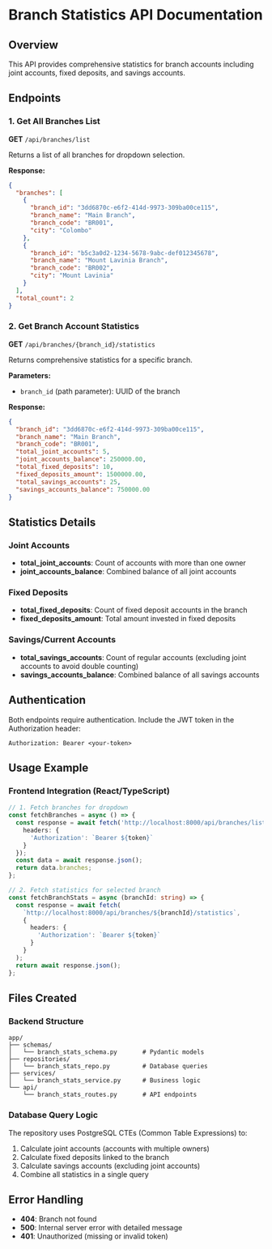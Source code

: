 # Branch Statistics API Documentation

## Overview
This API provides comprehensive statistics for branch accounts including joint accounts, fixed deposits, and savings accounts.

## Endpoints

### 1. Get All Branches List
**GET** `/api/branches/list`

Returns a list of all branches for dropdown selection.

**Response:**
```json
{
  "branches": [
    {
      "branch_id": "3dd6870c-e6f2-414d-9973-309ba00ce115",
      "branch_name": "Main Branch",
      "branch_code": "BR001",
      "city": "Colombo"
    },
    {
      "branch_id": "b5c3a0d2-1234-5678-9abc-def012345678",
      "branch_name": "Mount Lavinia Branch",
      "branch_code": "BR002",
      "city": "Mount Lavinia"
    }
  ],
  "total_count": 2
}
```

### 2. Get Branch Account Statistics
**GET** `/api/branches/{branch_id}/statistics`

Returns comprehensive statistics for a specific branch.

**Parameters:**
- `branch_id` (path parameter): UUID of the branch

**Response:**
```json
{
  "branch_id": "3dd6870c-e6f2-414d-9973-309ba00ce115",
  "branch_name": "Main Branch",
  "branch_code": "BR001",
  "total_joint_accounts": 5,
  "joint_accounts_balance": 250000.00,
  "total_fixed_deposits": 10,
  "fixed_deposits_amount": 1500000.00,
  "total_savings_accounts": 25,
  "savings_accounts_balance": 750000.00
}
```

## Statistics Details

### Joint Accounts
- **total_joint_accounts**: Count of accounts with more than one owner
- **joint_accounts_balance**: Combined balance of all joint accounts

### Fixed Deposits
- **total_fixed_deposits**: Count of fixed deposit accounts in the branch
- **fixed_deposits_amount**: Total amount invested in fixed deposits

### Savings/Current Accounts
- **total_savings_accounts**: Count of regular accounts (excluding joint accounts to avoid double counting)
- **savings_accounts_balance**: Combined balance of all savings accounts

## Authentication
Both endpoints require authentication. Include the JWT token in the Authorization header:
```
Authorization: Bearer <your-token>
```

## Usage Example

### Frontend Integration (React/TypeScript)

```typescript
// 1. Fetch branches for dropdown
const fetchBranches = async () => {
  const response = await fetch('http://localhost:8000/api/branches/list', {
    headers: {
      'Authorization': `Bearer ${token}`
    }
  });
  const data = await response.json();
  return data.branches;
};

// 2. Fetch statistics for selected branch
const fetchBranchStats = async (branchId: string) => {
  const response = await fetch(
    `http://localhost:8000/api/branches/${branchId}/statistics`,
    {
      headers: {
        'Authorization': `Bearer ${token}`
      }
    }
  );
  return await response.json();
};
```

## Files Created

### Backend Structure
```
app/
├── schemas/
│   └── branch_stats_schema.py       # Pydantic models
├── repositories/
│   └── branch_stats_repo.py         # Database queries
├── services/
│   └── branch_stats_service.py      # Business logic
└── api/
    └── branch_stats_routes.py       # API endpoints
```

### Database Query Logic
The repository uses PostgreSQL CTEs (Common Table Expressions) to:
1. Calculate joint accounts (accounts with multiple owners)
2. Calculate fixed deposits linked to the branch
3. Calculate savings accounts (excluding joint accounts)
4. Combine all statistics in a single query

## Error Handling
- **404**: Branch not found
- **500**: Internal server error with detailed message
- **401**: Unauthorized (missing or invalid token)
